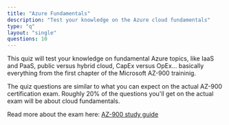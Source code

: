 ```yaml
---
title: "Azure Fundamentals"
description: "Test your knowledge on the Azure cloud fundamentals"
type: "q"
layout: "single"
questions: 10
---
```


This quiz will test your knowledge on fundamental Azure topics, like IaaS and PaaS, public versus hybrid cloud, CapEx versus OpEx... basically everything from the first chapter of the Microsoft AZ-900 traininig.

The quiz questions are similar to what you can expect on the actual AZ-900 certification exam. Roughly 20% of the questions you'll get on the actual exam will be about cloud fundamentals. 

Read more about the exam here: [AZ-900 study guide](https://learn.microsoft.com/en-us/credentials/certifications/resources/study-guides/az-900)
